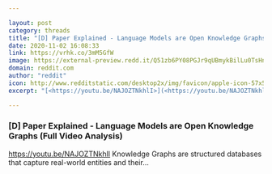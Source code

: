 ```yaml
---

layout: post
category: threads
title: "[D] Paper Explained - Language Models are Open Knowledge Graphs (Full Video Analysis)"
date: 2020-11-02 16:08:33
link: https://vrhk.co/3mM5GfW
image: https://external-preview.redd.it/Q51zb6PY08PGJr9qUBmykBilLu0TsHnggJqZWPQvFkA.jpg?width=480&height=251.308900524&auto=webp&crop=480:251.308900524,smart&s=5fe09c6b06b039468361c8eabef5963e5c11e352
domain: reddit.com
author: "reddit"
icon: http://www.redditstatic.com/desktop2x/img/favicon/apple-icon-57x57.png
excerpt: "[<https://youtu.be/NAJOZTNkhlI>](<https://youtu.be/NAJOZTNkhlI>) Knowledge Graphs are structured databases that capture real-world entities and their..."

---
```


### [D] Paper Explained - Language Models are Open Knowledge Graphs (Full Video Analysis)

[<https://youtu.be/NAJOZTNkhlI>](<https://youtu.be/NAJOZTNkhlI>) Knowledge Graphs are structured databases that capture real-world entities and their...